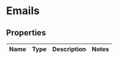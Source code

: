 

# Emails


## Properties

| Name | Type | Description | Notes |
|------------ | ------------- | ------------- | -------------|



